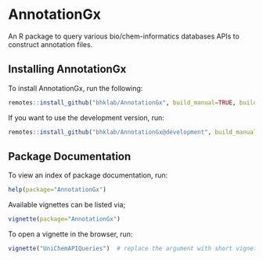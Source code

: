 # AnnotationGx
An R package to query various bio/chem-informatics databases APIs to construct annotation files.

## Installing AnnotationGx

To install AnnotationGx, run the following:
```r
remotes::install_github("bhklab/AnnotationGx", build_manual=TRUE, build_vignettes=TRUE)
```

If you want to use the development version, run:
```r
remotes::install_github("bhklab/AnnotationGx@development", build_manual=TRUE, build_vignettes=TRUE)
```

## Package Documentation

To view an index of package documentation, run:
```r
help(package="AnnotationGx")
```

Available vignettes can be listed via;
```r
vignette(package="AnnotationGx")
```

To open a vignette in the browser, run:
```r
vignette("UniChemAPIQueries")  # replace the argument with short vignette name
```
